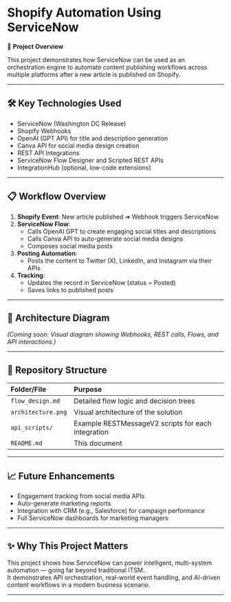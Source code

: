 # Shopify Automation Using ServiceNow

🚀 **Project Overview**

This project demonstrates how ServiceNow can be used as an orchestration engine to automate content publishing workflows across multiple platforms after a new article is published on Shopify.

---

## 🛠️ Key Technologies Used

- ServiceNow (Washington DC Release)
- Shopify Webhooks
- OpenAI (GPT API) for title and description generation
- Canva API for social media design creation
- REST API Integrations
- ServiceNow Flow Designer and Scripted REST APIs
- IntegrationHub (optional, low-code extensions)

---

## 📋 Workflow Overview

1. **Shopify Event**: New article published ➔ Webhook triggers ServiceNow
2. **ServiceNow Flow**:
   - Calls OpenAI GPT to create engaging social titles and descriptions
   - Calls Canva API to auto-generate social media designs
   - Composes social media posts
3. **Posting Automation**:
   - Posts the content to Twitter (X), LinkedIn, and Instagram via their APIs
4. **Tracking**:
   - Updates the record in ServiceNow (status = Posted)
   - Saves links to published posts

---

## 🧩 Architecture Diagram

*(Coming soon: Visual diagram showing Webhooks, REST calls, Flows, and API interactions.)*

---

## 📂 Repository Structure

| Folder/File | Purpose |
|:------------|:--------|
| `flow_design.md` | Detailed flow logic and decision trees |
| `architecture.png` | Visual architecture of the solution |
| `api_scripts/` | Example RESTMessageV2 scripts for each integration |
| `README.md` | This document |

---

## 📈 Future Enhancements

- Engagement tracking from social media APIs
- Auto-generate marketing reports
- Integration with CRM (e.g., Salesforce) for campaign performance
- Full ServiceNow dashboards for marketing managers

---

## ✨ Why This Project Matters

This project shows how ServiceNow can power intelligent, multi-system automation — going far beyond traditional ITSM.  
It demonstrates API orchestration, real-world event handling, and AI-driven content workflows in a modern business scenario.

---
